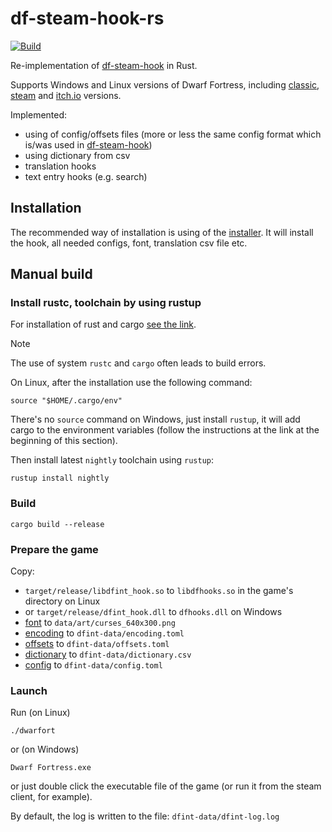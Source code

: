 # df-steam-hook-rs

[![Build](https://github.com/dfint/df-steam-hook-rs/actions/workflows/build.yml/badge.svg)](https://github.com/dfint/df-steam-hook-rs/actions/workflows/build.yml)

Re-implementation of [df-steam-hook](https://github.com/dfint/df-steam-hook) in Rust.

Supports Windows and Linux versions of Dwarf Fortress, including [classic](http://www.bay12games.com/dwarves/), [steam](https://store.steampowered.com/app/975370/Dwarf_Fortress/) and [itch.io](https://kitfoxgames.itch.io/dwarf-fortress) versions.

Implemented:

- using of config/offsets files (more or less the same config format which is/was used in [df-steam-hook](https://github.com/dfint/df-steam-hook))
- using dictionary from csv
- translation hooks
- text entry hooks (e.g. search)

## Installation

The recommended way of installation is using of the [installer](https://github.com/dfint/installer). It will install the hook, all needed configs, font, translation csv file etc.

## Manual build

### Install rustc, toolchain by using rustup

For installation of rust and cargo [see the link](https://doc.rust-lang.org/cargo/getting-started/installation.html).

> [!NOTE]
> The use of system `rustc` and `cargo` often leads to build errors.

On Linux, after the installation use the following command:

```
source "$HOME/.cargo/env"
```

There's no `source` command on Windows, just install `rustup`, it will add cargo to the environment variables (follow the instructions at the link at the beginning of this section).

Then install latest `nightly` toolchain using `rustup`:

```shell
rustup install nightly
```

### Build

```shell
cargo build --release
```

### Prepare the game

Copy:

- `target/release/libdfint_hook.so` to `libdfhooks.so` in the game's directory on Linux
- or `target/release/dfint_hook.dll` to `dfhooks.dll` on Windows
- [font](https://github.com/dfint/update-data/tree/main/store/fonts) to `data/art/curses_640x300.png`
- [encoding](https://github.com/dfint/update-data/tree/main/store/encodings) to `dfint-data/encoding.toml`
- [offsets](https://github.com/dfint/update-data/tree/main/store/offsets) to `dfint-data/offsets.toml`
- [dictionary](https://github.com/dfint/autobuild/tree/main/translation_build/csv/) to `dfint-data/dictionary.csv`
- [config](https://github.com/dfint/update-data/blob/main/store/config.toml) to `dfint-data/config.toml`

### Launch

Run (on Linux)

```shell
./dwarfort
```

or (on Windows)

```shell
Dwarf Fortress.exe
```

or just double click the executable file of the game (or run it from the steam client, for example).

By default, the log is written to the file: `dfint-data/dfint-log.log`
